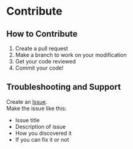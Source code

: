 # Contribute

## How to Contribute

1. Create a pull request
2. Make a branch to work on your modification
3. Get your code reviewed
4. Commit your code!


## Troubleshooting and Support
Create an [Issue](https://github.com/SageJames/Agilechan/issues).   
Make the issue like this:
* Issue title
* Description of issue
* How you discovered it
* If you can fix it or not
